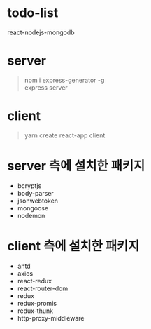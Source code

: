 # todo-list
react-nodejs-mongodb   

# server
> npm i express-generator -g   
> express server

# client
> yarn create react-app client

# server 측에 설치한 패키지
- bcryptjs
- body-parser
- jsonwebtoken
- mongoose
- nodemon

# client 측에 설치한 패키지
- antd
- axios
- react-redux
- react-router-dom
- redux
- redux-promis
- redux-thunk
- http-proxy-middleware 

